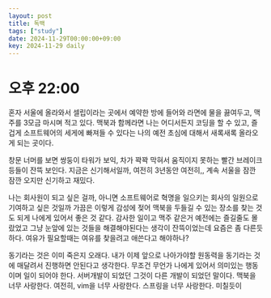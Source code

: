 ```yaml
---
layout: post
title: 독백
tags: ["study"]
date: 2024-11-29T00:00:00+09:00
key: 2024-11-29 daily
---
```

# 오후 22:00

혼자 서울에 올라와서 셀립이라는 곳에서 예약한 방에 들어와 라면에 물을 끓여두고, 맥주를 3모금 마시며 적고 있다.
맥북과 함께라면 나는 어디서든지 코딩을 할 수 있고, 즐겁게 소프트웨어의 세게에 빠져들 수 있다는
나의 예전 초심에 대해서 새록새록 올라오게 되는 곳이다.

창문 너머를 보면 쌍둥이 타워가 보익, 차가 꽉꽉 막혀서 움직이지 못하는 빨간 브레이크 등들이 잔뜩 보인다. 지금은 신기해서일까, 여전히 3년동안 여전히,, 계속 서울을 잠깐 잠깐 오지만 신기하고 재밌다.

나는 회사원이 되고 싶은 걸까, 아니면 소프트웨어로 혁명을 일으키는 회사의 일원으로 기여하고 싶은 것일까
가끔은 이렇게 감성에 젖어 맥북을 두들길 수 있는 장소를 찾는 것도 되게 나에게 있어서 좋은 것 같다. 감사한 일이고
맥주 같은거 예전에는 즐길줄도 몰랐었고 그냥 눈앞에 있는 것들을 해결해야된다는 생각이 잔뜩이었는데 요즘은 좀 다른듯 하다.
여유가 필요할때는 여유를 찾을려고 애쓴다고 해야하나?

동기라는 것은 이미 죽은지 오래다. 내가 이제 앞으로 나아가야할 원동력을 동기라는 것에 매달려서 진행하면 안된다고 생각한다.
무조건 무언가 나에게 있어서 의미있는 행동이며 일이 되어야 한다.
서버개발이 되었던 그것이 다른 개발이 되었던 말이다.
맥북을 너무 사랑한다. 여전히, vim을 너무 사랑한다. 스프링을 너무 사랑한다. 미칠듯이
